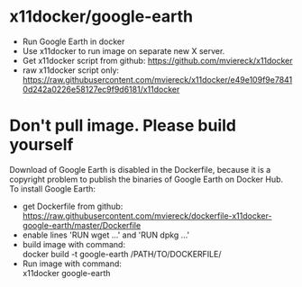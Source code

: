 # x11docker/google-earth
 * Run Google Earth in docker
 * Use x11docker to run image on separate new X server.
 * Get x11docker script from github: https://github.com/mviereck/x11docker
 * raw x11docker script only: https://raw.githubusercontent.com/mviereck/x11docker/e49e109f9e78410d242a0226e58127ec9f9d6181/x11docker


# Don't pull image. Please build yourself
Download of Google Earth is disabled in the Dockerfile,
because it is a copyright problem to publish 
the binaries of Google Earth on Docker Hub.
To install Google Earth:
  * get Dockerfile from github:<br>
https://raw.githubusercontent.com/mviereck/dockerfile-x11docker-google-earth/master/Dockerfile
  * enable lines 'RUN wget ...' and 'RUN dpkg ...'
  * build image with command:<br>
    docker build -t google-earth /PATH/TO/DOCKERFILE/
  * Run image with command:<br>
    x11docker google-earth
